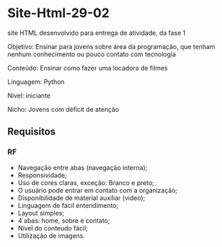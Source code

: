 # Site-Html-29-02
site HTML desenvolvido para entrega de atividade, da fase 1

Objetivo: Ensinar para jovens sobre área da programação, que tenham nenhum conhecimento ou pouco contato com tecnologia

Conteúdo: Ensinar como fazer uma locadora de filmes

Linguagem: Python

Nível: iniciante

Nicho: Jovens com déficit de atenção

## Requisitos

### RF

* Navegação entre abas (navegação interna);
* Responsividade;
* Uso de cores claras, exceção: Branco e preto; 
* O usuário pode entrar em contato com a organização;
* Disponibilidade de material auxiliar (video);
* Linguagem de fácil entendimento; 
* Layout simples; 
* 4 abas: home, sobre e contato;
* Nível do conteudo fácil;
* Utilização de imagens.
